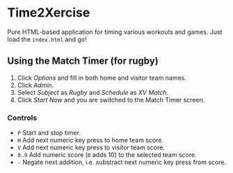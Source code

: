 # Time2Xercise

Pure HTML-based application for timing various workouts and games.
Just load the `index.html` and go!

## Using the Match Timer (for rugby)

1. Click *Options* and fill in both home and visitor team names.
2. Click *Admin*.
3. Select *Subject* as *Rugby* and *Schedule* as *XV Match*.
4. Click *Start Now* and you are switched to the Match Timer screen.

### Controls

- `P` Start and stop timer.
- `H` Add next numeric key press to home team score.
- `V` Add next numeric key press to visitor team score.
- `0`..`9` Add numeric score (`0` adds 10) to the selected team score.
- `-` Negate next addition, i.e. substract next numeric key press from score.
